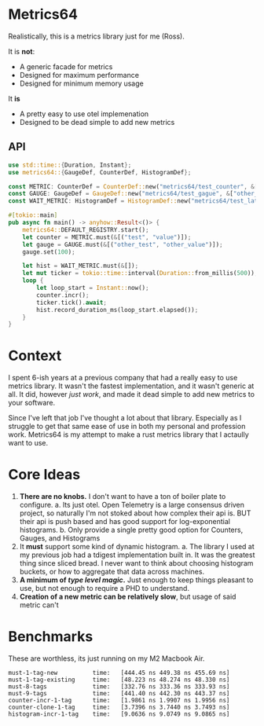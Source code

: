 # Metrics64

Realistically, this is a metrics library just for me (Ross).

It is **not**:
* A generic facade for metrics
* Designed for maximum performance
* Designed for minimum memory usage

It **is**
* A pretty easy to use otel implemenation
* Designed to be dead simple to add new metrics
## API
```rust
use std::time::{Duration, Instant};
use metrics64::{GaugeDef, CounterDef, HistogramDef};

const METRIC: CounterDef = CounterDef::new("metrics64/test_counter", &["test"]);
const GAUGE: GaugeDef = GaugeDef::new("metrics64/test_gague", &["other_test"])
const WAIT_METRIC: HistogramDef = HistogramDef::new("metrics64/test_latency_ms", &[]);

#[tokio::main]
pub async fn main() -> anyhow::Result<()> {
    metrics64::DEFAULT_REGISTRY.start();
    let counter = METRIC.must(&[("test", "value")]);
    let gauge = GAUGE.must(&[("other_test", "other_value")]);
    gauge.set(100);

    let hist = WAIT_METRIC.must(&[]);
    let mut ticker = tokio::time::interval(Duration::from_millis(500));
    loop {
        let loop_start = Instant::now();
        counter.incr();
        ticker.tick().await;
        hist.record_duration_ms(loop_start.elapsed());
    }
}
```

# Context

I spent 6-ish years at a previous company that had a really easy to use metrics
library. It wasn't the fastest implementation, and it wasn't generic at all. It
did, however _just work_, and made it dead simple to add new metrics to your
software.

Since I've left that job I've thought a lot about that library. Especially as I
struggle to get that same ease of use in both my personal and profession work.
Metrics64 is my attempt to make a rust metrics library that I actaully want to
use.

# Core Ideas

1. **There are no knobs.** I don't want to have a ton of boiler plate to configure.
  a. Its just otel. Open Telemetry is a large consensus driven project, so naturally I'm not stoked about how complex their api is. BUT their api is push based and has good support for log-exponential histograms.
  b. Only provide a single pretty good option for Counters, Gauges, and Histograms
2. It **must** support some kind of dynamic histogram.
  a. The library I used at my previous job had a tdigest implementation built in. It was the greatest thing since sliced bread. I never want to think about choosing histogram buckets, or how to aggregate that data across machines.
3. **A minimum of _type level magic_.** Just enough to keep things pleasant to use, but not enough to require a PHD to understand.
4. **Creation of a new metric can be relatively slow**, but usage of said metric can't

# Benchmarks
These are worthless, its just running on my M2 Macbook Air.

```
must-1-tag-new          time:   [444.45 ns 449.38 ns 455.69 ns]
must-1-tag-existing     time:   [48.223 ns 48.274 ns 48.330 ns]
must-8-tags             time:   [332.76 ns 333.36 ns 333.93 ns]
must-9-tags             time:   [441.40 ns 442.30 ns 443.37 ns]
counter-incr-1-tag      time:   [1.9861 ns 1.9907 ns 1.9956 ns]
counter-clone-1-tag     time:   [3.7396 ns 3.7440 ns 3.7493 ns]
histogram-incr-1-tag    time:   [9.0636 ns 9.0749 ns 9.0865 ns]
```
